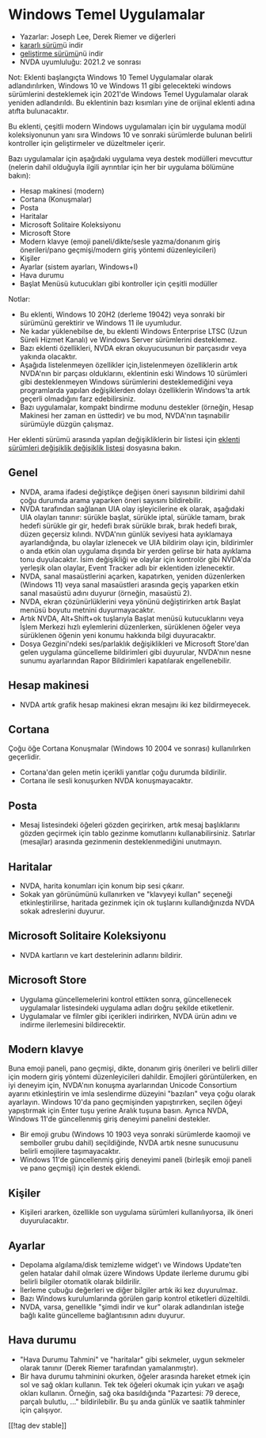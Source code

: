 # Windows Temel Uygulamalar #

* Yazarlar: Joseph Lee, Derek Riemer ve diğerleri
* [kararlı sürüm][1]ü indir
* [geliştirme sürümü][2]nü indir
* NVDA uyumluluğu: 2021.2 ve sonrası

Not: Eklenti başlangıçta Windows 10 Temel Uygulamalar olarak
adlandırılırken, Windows 10 ve Windows 11 gibi gelecekteki windows
sürümlerini desteklemek için 2021'de Windows Temel Uygulamalar olarak
yeniden adlandırıldı. Bu eklentinin bazı kısımları yine de orijinal eklenti
adına atıfta bulunacaktır.

Bu eklenti, çeşitli modern Windows uygulamaları için bir uygulama modül
koleksiyonunun yanı sıra Windows 10 ve sonraki sürümlerde bulunan belirli
kontroller için geliştirmeler ve düzeltmeler içerir.

Bazı uygulamalar için aşağıdaki uygulama veya destek modülleri  mevcuttur
(nelerin dahil olduğuyla ilgili ayrıntılar için her bir uygulama bölümüne
bakın):

* Hesap makinesi (modern)
* Cortana (Konuşmalar)
* Posta
* Haritalar
* Microsoft Solitaire Koleksiyonu
* Microsoft Store
* Modern klavye (emoji paneli/dikte/sesle yazma/donanım giriş önerileri/pano
  geçmişi/modern giriş yöntemi düzenleyicileri)
* Kişiler
* Ayarlar (sistem ayarları, Windows+I)
* Hava durumu
* Başlat Menüsü kutucukları gibi kontroller için çeşitli modüller

Notlar:

* Bu eklenti, Windows 10 20H2 (derleme 19042) veya sonraki bir sürümünü
  gerektirir ve Windows 11 ile uyumludur.
* Ne kadar yüklenebilse de, bu eklenti Windows Enterprise LTSC (Uzun Süreli
  Hizmet Kanalı) ve Windows Server sürümlerini desteklemez.
* Bazı eklenti özellikleri, NVDA ekran okuyucusunun bir parçasıdır veya
  yakında olacaktır.
* Aşağıda listelenmeyen özellikler için,listelenmeyen özelliklerin artık
  NVDA'nın bir parçası olduklarını, eklentinin eski Windows 10 sürümleri
  gibi desteklenmeyen Windows sürümlerini desteklemediğini veya programlarda
  yapılan değişiklerden dolayı özelliklerin Windows'ta artık geçerli
  olmadığını farz edebilirsiniz.
* Bazı uygulamalar, kompakt bindirme modunu destekler (örneğin, Hesap
  Makinesi her zaman en üsttedir) ve bu mod, NVDA'nın taşınabilir sürümüyle
  düzgün çalışmaz.

Her eklenti sürümü arasında yapılan değişikliklerin bir listesi için
[eklenti sürümleri değişiklik değişiklik listesi][3] dosyasına bakın.

## Genel

* NVDA, arama ifadesi değiştikçe değişen öneri sayısının bildirimi  dahil
  çoğu durumda arama yaparken öneri sayısını bildirebilir.
* NVDA tarafından sağlanan UIA olay işleyicilerine ek olarak, aşağıdaki UIA
  olayları tanınır: sürükle başlat, sürükle iptal, sürükle tamam, bırak
  hedefi sürükle gir gir, hedefi bırak sürükle bırak, bırak hedefi bırak,
  düzen geçersiz kılındı. NVDA'nın günlük seviyesi hata ayıklamaya
  ayarlandığında, bu olaylar izlenecek ve UIA bildirim olayı için,
  bildirimler o anda etkin olan uygulama dışında bir yerden gelirse bir hata
  ayıklama tonu duyulacaktır. İsim değişikliği ve olaylar için kontrolör
  gibi NVDA'da yerleşik olan olaylar, Event Tracker adlı bir eklentiden
  izlenecektir.
* NVDA, sanal masaüstlerini açarken, kapatırken, yeniden düzenlerken
  (Windows 11) veya sanal masaüstleri arasında geçiş yaparken etkin sanal
  masaüstü adını duyurur (örneğin, masaüstü 2).
* NVDA, ekran çözünürlüklerini veya yönünü değiştirirken artık Başlat menüsü
  boyutu metnini duyurmayacaktır.
* Artık NVDA, Alt+Shift+ok tuşlarıyla Başlat menüsü kutucuklarını veya İşlem
  Merkezi hızlı eylemlerini düzenlerken,  sürüklenen öğeler veya sürüklenen
  öğenin yeni konumu hakkında bilgi duyuracaktır.
* Dosya Gezgini'ndeki ses/parlaklık değişiklikleri ve Microsoft Store'dan
  gelen uygulama güncelleme bildirimleri gibi duyurular, NVDA'nın nesne
  sunumu ayarlarından Rapor Bildirimleri kapatılarak engellenebilir.

## Hesap makinesi

* NVDA artık grafik hesap makinesi ekran mesajını iki kez bildirmeyecek.

## Cortana

Çoğu öğe Cortana  Konuşmalar (Windows 10 2004 ve sonrası) kullanılırken
geçerlidir.

* Cortana'dan gelen metin içerikli yanıtlar çoğu durumda bildirilir.
* Cortana ile sesli konuşurken NVDA konuşmayacaktır.

## Posta

* Mesaj listesindeki öğeleri gözden geçirirken, artık mesaj başlıklarını
  gözden geçirmek için tablo gezinme komutlarını kullanabilirsiniz. Satırlar
  (mesajlar) arasında gezinmenin desteklenmediğini unutmayın.

## Haritalar

* NVDA, harita konumları için konum bip sesi çıkarır.
* Sokak yan görünümünü kullanırken ve "klavyeyi kullan" seçeneği
  etkinleştirilirse, haritada gezinmek için ok tuşlarını kullandığınızda
  NVDA sokak adreslerini duyurur.

## Microsoft Solitaire Koleksiyonu

* NVDA kartların ve kart destelerinin adlarını bildirir.

## Microsoft Store

* Uygulama güncellemelerini kontrol ettikten sonra, güncellenecek
  uygulamalar listesindeki uygulama adları doğru şekilde etiketlenir.
* Uygulamalar ve filmler gibi içerikleri indirirken, NVDA ürün adını ve
  indirme ilerlemesini bildirecektir.

## Modern klavye

Buna emoji paneli, pano geçmişi, dikte, donanım giriş önerileri ve belirli
diller için modern giriş yöntemi düzenleyicileri dahildir. Emojileri
görüntülerken, en iyi deneyim için, NVDA'nın konuşma ayarlarından Unicode
Consortium ayarını etkinleştirin ve imla seslendirme düzeyini  "bazıları"
veya  çoğu olarak ayarlayın. Windows 10'da pano geçmişinden yapıştırırken,
seçilen öğeyi yapıştırmak için Enter tuşu yerine Aralık tuşuna basın. Ayrıca
NVDA, Windows 11'de güncellenmiş giriş deneyimi panelini destekler.

* Bir emoji grubu (Windows 10 1903 veya sonraki sürümlerde kaomoji ve
  semboller grubu dahil) seçildiğinde, NVDA artık   nesne sunucusunu belirli
  emojilere taşımayacaktır.
* Windows 11'de güncellenmiş giriş deneyimi paneli (birleşik emoji paneli ve
  pano geçmişi) için destek eklendi.

## Kişiler

* Kişileri ararken, özellikle son uygulama sürümleri kullanılıyorsa, ilk
  öneri duyurulacaktır.

## Ayarlar

* Depolama algılama/disk temizleme widget'ı ve Windows Update'ten gelen
  hatalar dahil olmak üzere Windows Update ilerleme durumu gibi belirli
  bilgiler otomatik olarak bildirilir.
* İlerleme çubuğu değerleri ve diğer bilgiler artık iki kez duyurulmaz.
* Bazı Windows kurulumlarında görülen garip kontrol etiketleri düzeltildi.
* NVDA, varsa, genellikle "şimdi indir ve kur" olarak adlandırılan isteğe
  bağlı kalite güncelleme bağlantısının adını duyurur.

## Hava durumu

* "Hava Durumu Tahmini" ve "haritalar" gibi sekmeler, uygun sekmeler olarak
  tanınır (Derek Riemer tarafından yamalanmıştır).
* Bir hava durumu tahminini okurken, öğeler arasında hareket etmek için sol
  ve sağ okları kullanın. Tek tek öğeleri okumak için yukarı ve aşağı okları
  kullanın. Örneğin, sağ oka basıldığında "Pazartesi: 79 derece, parçalı
  bulutlu, ..." bildirilebilir. Bu şu anda günlük ve saatlik tahminler için
  çalışıyor.

[[!tag dev stable]]

[1]: https://addons.nvda-project.org/files/get.php?file=w10

[2]: https://addons.nvda-project.org/files/get.php?file=w10-dev

[3]: https://github.com/josephsl/wintenapps/wiki/w10changelog
